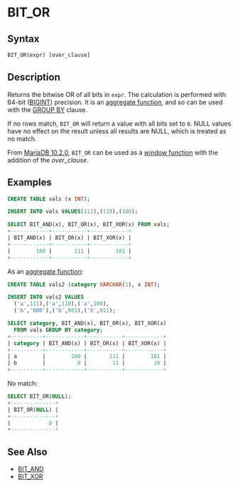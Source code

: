 # BIT_OR

## Syntax

```sql
BIT_OR(expr) [over_clause]
```

## Description

Returns the bitwise OR of all bits in `expr`. The calculation is performed with 64-bit ([BIGINT](/columns-storage-engines-and-plugins/data-types/data-types-numeric-data-types/bigint/)) precision. It is an [aggregate function](/built-in-functions/aggregate-functions/), and so can be used with the [GROUP BY](/sql-statements-structure/sql-statements/data-manipulation/selecting-data/group-by/) clause.

If no rows match, `BIT_OR` will return a value with all bits set to `0`. NULL values have no effect on the result unless all results are NULL, which is treated as no match.

From [MariaDB 10.2.0](/kb/en/mariadb-1020-release-notes/), `BIT_OR` can be used as a [window function](/built-in-functions/special-functions/window-functions/) with the addition of the <em>over_clause</em>.

## Examples

```sql
CREATE TABLE vals (x INT);

INSERT INTO vals VALUES(111),(110),(100);

SELECT BIT_AND(x), BIT_OR(x), BIT_XOR(x) FROM vals;
+------------+-----------+------------+
| BIT_AND(x) | BIT_OR(x) | BIT_XOR(x) |
+------------+-----------+------------+
|        100 |       111 |        101 |
+------------+-----------+------------+
```

As an [aggregate function](/built-in-functions/aggregate-functions/):

```sql
CREATE TABLE vals2 (category VARCHAR(1), x INT);

INSERT INTO vals2 VALUES
  ('a',111),('a',110),('a',100),
  ('b','000'),('b',001),('b',011);

SELECT category, BIT_AND(x), BIT_OR(x), BIT_XOR(x) 
  FROM vals GROUP BY category;
+----------+------------+-----------+------------+
| category | BIT_AND(x) | BIT_OR(x) | BIT_XOR(x) |
+----------+------------+-----------+------------+
| a        |        100 |       111 |        101 |
| b        |          0 |        11 |         10 |
+----------+------------+-----------+------------+
```

No match:

```sql
SELECT BIT_OR(NULL);
+--------------+
| BIT_OR(NULL) |
+--------------+
|            0 |
+--------------+
```

## See Also

- [BIT_AND](/built-in-functions/aggregate-functions/bit_and/)
- [BIT_XOR](/built-in-functions/aggregate-functions/bit_xor/)